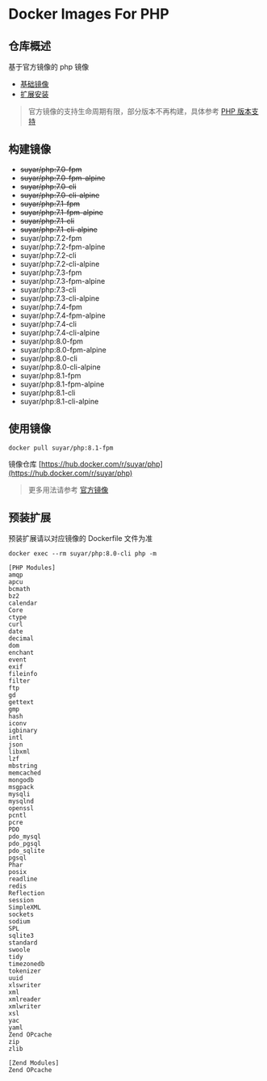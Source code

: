 # Docker Images For PHP

## 仓库概述

基于官方镜像的 php 镜像

- [基础镜像](https://hub.docker.com/_/php)
- [扩展安装](https://github.com/mlocati/docker-php-extension-installer)

> 官方镜像的支持生命周期有限，部分版本不再构建，具体参考 [PHP 版本支持](https://www.php.net/supported-versions.php)

## 构建镜像

- ~~suyar/php:7.0-fpm~~
- ~~suyar/php:7.0-fpm-alpine~~
- ~~suyar/php:7.0-cli~~
- ~~suyar/php:7.0-cli-alpine~~
- ~~suyar/php:7.1-fpm~~
- ~~suyar/php:7.1-fpm-alpine~~
- ~~suyar/php:7.1-cli~~
- ~~suyar/php:7.1-cli-alpine~~
- suyar/php:7.2-fpm
- suyar/php:7.2-fpm-alpine
- suyar/php:7.2-cli
- suyar/php:7.2-cli-alpine
- suyar/php:7.3-fpm
- suyar/php:7.3-fpm-alpine
- suyar/php:7.3-cli
- suyar/php:7.3-cli-alpine
- suyar/php:7.4-fpm
- suyar/php:7.4-fpm-alpine
- suyar/php:7.4-cli
- suyar/php:7.4-cli-alpine
- suyar/php:8.0-fpm
- suyar/php:8.0-fpm-alpine
- suyar/php:8.0-cli
- suyar/php:8.0-cli-alpine
- suyar/php:8.1-fpm
- suyar/php:8.1-fpm-alpine
- suyar/php:8.1-cli
- suyar/php:8.1-cli-alpine

## 使用镜像

```
docker pull suyar/php:8.1-fpm
```

镜像仓库 [https://hub.docker.com/r/suyar/php](https://hub.docker.com/r/suyar/php)

> 更多用法请参考 [官方镜像](https://hub.docker.com/_/php)

## 预装扩展

预装扩展请以对应镜像的 Dockerfile 文件为准

```
docker exec --rm suyar/php:8.0-cli php -m

[PHP Modules]
amqp
apcu
bcmath
bz2
calendar
Core
ctype
curl
date
decimal
dom
enchant
event
exif
fileinfo
filter
ftp
gd
gettext
gmp
hash
iconv
igbinary
intl
json
libxml
lzf
mbstring
memcached
mongodb
msgpack
mysqli
mysqlnd
openssl
pcntl
pcre
PDO
pdo_mysql
pdo_pgsql
pdo_sqlite
pgsql
Phar
posix
readline
redis
Reflection
session
SimpleXML
sockets
sodium
SPL
sqlite3
standard
swoole
tidy
timezonedb
tokenizer
uuid
xlswriter
xml
xmlreader
xmlwriter
xsl
yac
yaml
Zend OPcache
zip
zlib

[Zend Modules]
Zend OPcache
```
